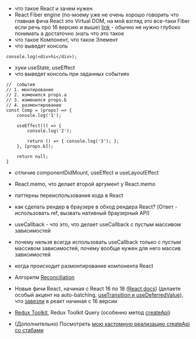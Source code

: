 - что такое React и зачем нужен
- React Fiber engine (по-моему уже не очень хорошо говорить что главная фича React это Virtual DOM, на мой взгляд это все-таки Fiber если речь про 16 версию и выше) [link](https://blog.logrocket.com/deep-dive-react-fiber/#what-react-fiber) - обычно не нужно глубоко понимать а достаточно знать что это такое
- что такое Компонент, что такое Элемент
- что выведет консоль
```
console.log(<div>hi</div>);
```
- хуки useState, useEffect
- что выведет консоль при заданных событиях
```
//  события
// 1. монтирование
// 2. изменился props.a
// 3. изменился props.b
// 4. размонтирование
const Comp = (props) => {
	console.log('1');

	useEffect(() => {
		console.log('2');

		return () => { console.log('3'); };
	}, [props.b]);

	return null;
}

```
- отличие componentDidMount, useEffect и useLayoutEffect
- React.memo, что делает второй аргумент у React.memo
- паттерны переиспользования кода в React
- как сделать рендер в браузере в обход рендера React? (Ответ - использовать ref, вызвать нативный браузерный API)
- useCallback - что это, что делает useCallback с пустым массивом зависимостей
- почему нельзя всегда использовать useCallback только с пустым массивом зависимостей, почему вообще нужен для него массив зависимостей
- когда происходит размонтирование компонента React
- Алгоритм [Reconciliation](https://ru.reactjs.org/docs/reconciliation.html)
- Новые фичи React, начиная с React 16 по 18 ([React docs](https://reactjs.org)) (делаете особый акцент на auto-batching, [useTransition и useDeferredValue](https://youtu.be/QfIwLDy8j_U)), что [завезли](https://github.com/facebook/react/blob/main/CHANGELOG.md) в реакт начиная с 16 версии

- [Redux Toolkit](https://redux-toolkit.js.org/), Redux Toolkit Query (особенно метод [createApi](https://redux-toolkit.js.org/rtk-query/overview#apis))
- (Дополнительно) Посмотреть [мою кастомную реализацию createApi со стабами](https://github.com/danimaik/black-wall-group/blob/master/src/components/service.js)

